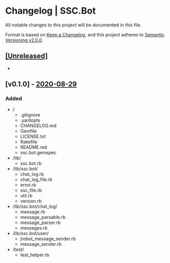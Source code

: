 # Changelog | SSC.Bot

All notable changes to this project will be documented in this file.

Format is based on [Keep a Changelog](https://keepachangelog.com/en/1.0.0/),
and this project adheres to [Semantic Versioning v2.0.0](https://semver.org/spec/v2.0.0.html).

## [[Unreleased]](https://github.com/esotericpig/ssc.bot/compare/v0.1.0...HEAD)
-

## [v0.1.0] - [2020-08-29](https://github.com/esotericpig/ssc.bot/tree/v0.1.0)
### Added
- /
    - .gitignore
    - .yardopts
    - CHANGELOG.md
    - Gemfile
    - LICENSE.txt
    - Rakefile
    - README.md
    - ssc.bot.gemspec
- /lib/
    - ssc.bot.rb
- /lib/ssc.bot/
    - chat_log.rb
    - chat_log_file.rb
    - error.rb
    - ssc_file.rb
    - util.rb
    - version.rb
- /lib/ssc.bot/chat_log/
    - message.rb
    - message_parsable.rb
    - message_parser.rb
    - messages.rb
- /lib/ssc.bot/user/
    - jrobot_message_sender.rb
    - message_sender.rb
- /test/
    - test_helper.rb
